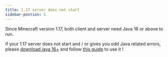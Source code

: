 ```yaml
---
title: 1.17 server does not start
sidebar-postion: 5
---
```


Since Minecraft version 1.17, both client and server need Java 16 or above to run. 

if your 1.17 server does not start and / or gives you odd Java related errors, please [download java 16+](https://adoptium.net/?variant=openjdk17&jvmVariant=hotspot) and follow [this guide](../guides/java-path-update.md) to use it !